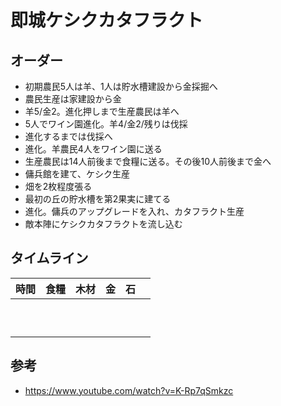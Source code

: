 # 即城ケシクカタフラクト


## オーダー

- 初期農民5人は羊、1人は貯水槽建設から金採掘へ
- 農民生産は家建設から金
- 羊5/金2。進化押しまで生産農民は羊へ
- 5人でワイン園進化。羊4/金2/残りは伐採
- 進化するまでは伐採へ
- 進化。羊農民4人をワイン園に送る
- 生産農民は14人前後まで食糧に送る。その後10人前後まで金へ
- 傭兵館を建て、ケシク生産
- 畑を2枚程度張る
- 最初の丘の貯水槽を第2果実に建てる
- 進化。傭兵のアップグレードを入れ、カタフラクト生産
- 敵本陣にケシクカタフラクトを流し込む


## タイムライン

| 時間 | 食糧 | 木材 | 金  | 石  |           |
| ---- | ---- | ---- | --- | --- | --------- |
|      |      |      |     |     |           |
|      |      |      |     |     |           |
|      |      |      |     |     |           |
|      |      |      |     |     |           |
|      |      |      |     |     |           |
|      |      |      |     |     |           |
|      |      |      |     |     |           |
|      |      |      |     |     |           |
|      |      |      |     |     |           |
|      |      |      |     |     |           |


## 参考

- <https://www.youtube.com/watch?v=K-Rp7qSmkzc>
